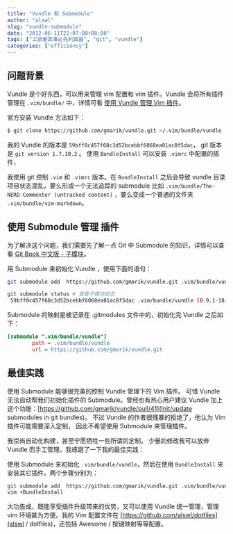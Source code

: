 ```yaml
---
title: "Vundle 和 Submodule"
author: "alswl"
slug: "vundle-submodule"
date: "2012-06-11T22:07:00+08:00"
tags: ["工欲善其事必先利其器", "git", "vundle"]
categories: ["efficiency"]
---
```



## 问题背景 ##

Vundle 是个好东西，可以用来管理 vim 配置和 vim 插件。Vundle
会将所有插件管理在 `.vim/bundle/` 中，详情可看
[使用 Vundle 管理 Vim 插件](/2012/04/vundle/)。

官方安装 Vundle 方法如下：

``` bash
$ git clone https://github.com/gmarik/vundle.git ~/.vim/bundle/vundle
```

我的 Vundle 的版本是 `59bff0c457f68c3d52bcebbf6068ea01ac8f5dac`，
git 版本是 `git version 1.7.10.2` 。
使用 `BundleInstall` 可以安装 `.vimrc` 中配置的插件，

我使用 git 控制 `.vim` 和 `.vimrc` 版本。在 `BundleInstall`
之后会导致 vundle 目录项目状态混乱，要么形成一个无法追踪的
submodule 比如 `.vim/bundle/The-NERD-Commenter (untracked content)`
，要么变成一个普通的文件夹 `.vim/bundle/vim-markdown`。

<!-- more -->

## 使用 Submodule 管理 插件 ##

为了解决这个问题，我们需要先了解一点 Git 中 Submodule 的知识，详情可以查看
[Git Book 中文版 - 子模块](http://gitbook.liuhui998.com/5_10.html)。

用 Submodule 来初始化 Vundle ，使用下面的语句：

``` bash
git submodule add  https://github.com/gmarik/vundle.git .vim/bundle/vundle

git submodule status # 查看子模块状态
 59bff0c457f68c3d52bcebbf6068ea01ac8f5dac .vim/bundle/vundle (0.9.1-18-g59bff0c)
```

Submodule 的映射是被记录在 .gitmodules 文件中的，初始化完 Vundle 之后如下：

``` ini .gitmodules
[submodule ".vim/bundle/vundle"]
        path = .vim/bundle/vundle
        url = https://github.com/gmarik/vundle.git
```

## 最佳实践 ##

使用 Submodule 能够很完美的控制 Vundle 管理下的 Vim 插件。
可惜 Vundle 无法自动帮我们初始化插件的 Submodule。曾经也有热心用户建议 Vundle
加上这个功能：[https://github.com/gmarik/vundle/pull/41](Init/update submodules in git bundles)。
不过 Vundle 的作者很残暴的拒绝了，他认为 Vim 插件可能需要深入定制，
因此不希望使用 Submodule 来管理插件。

我崇尚自动化构建，甚至宁愿牺牲一些所谓的定制，
少量的修改我可以放弃 Vundle 而手工管理。我琢磨了一下我的最佳实践：

使用 Submodule 来初始化 `.vim/bundle/vundle`，然后在使用 `BundleInstall`
来安装其它插件。两个步骤分别为：

``` bash
git submodule add  https://github.com/gmarik/vundle.git .vim/bundle/vundle
vim +BundleInstall
```

大功告成，既能享受插件升级带来的优势，又可以使用 Vundle 统一管理，管理 vim
环境甚为方便。我的 Vim 配置文件在
[https://github.com/alswl/dotfiles](alswl / dotfiles)，还包括 Awesome
/ 按键映射等等配置。
